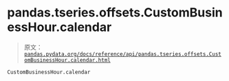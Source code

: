 # pandas.tseries.offsets.CustomBusinessHour.calendar

> 原文：[`pandas.pydata.org/docs/reference/api/pandas.tseries.offsets.CustomBusinessHour.calendar.html`](https://pandas.pydata.org/docs/reference/api/pandas.tseries.offsets.CustomBusinessHour.calendar.html)

```py
CustomBusinessHour.calendar
```

